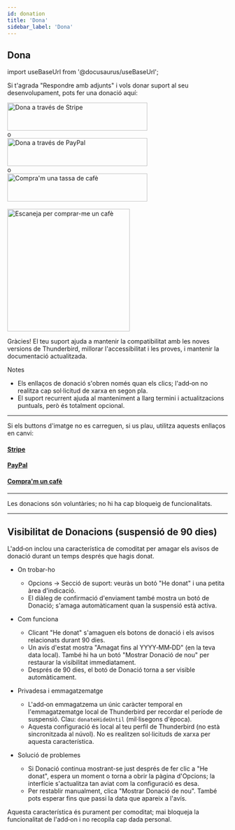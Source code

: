 ```yaml
---
id: donation
title: 'Dona'
sidebar_label: 'Dona'
---
```


## Dona

import useBaseUrl from '@docusaurus/useBaseUrl';

Si t'agrada "Respondre amb adjunts" i vols donar suport al seu desenvolupament, pots fer una donació aquí:

<div className="donate-buttons" style={{ display: 'flex', flexDirection: 'column', alignItems: 'center', gap: '12px', margin: '12px 0' }}>
  <a href="https://buy.stripe.com/9B66oB3FDdbx2f2awK33W00" target="_blank" rel="noopener noreferrer"
     style={{ display: 'inline-block', width: '320px', maxWidth: '90vw', height: '64px' }}>
    <img src={useBaseUrl('/img/stripe-donate-button.svg')} alt="Dona a través de Stripe" width="320" height="64"
         style={{ width: '100%', height: '100%', objectFit: 'contain', display: 'block' }} />
  </a>
  <div style={{ opacity: 0.7, fontSize: '0.9rem' }}>o</div>
  <a href="https://www.paypal.com/donate/?hosted_button_id=L2NQXHB7FQ5FJ" target="_blank" rel="noopener noreferrer"
     style={{ display: 'inline-block', width: '320px', maxWidth: '90vw', height: '64px' }}>
    <img src={useBaseUrl('/img/paypal-donate-button.svg')} alt="Dona a través de PayPal" width="320" height="64"
         style={{ width: '100%', height: '100%', objectFit: 'contain', display: 'block' }} />
  </a>
  <div style={{ opacity: 0.7, fontSize: '0.9rem' }}>o</div>
  <a href="https://buymeacoffee.com/bitranox" target="_blank" rel="noopener noreferrer"
     style={{ display: 'inline-block', width: '320px', maxWidth: '90vw', height: '64px' }}>
    <img src={useBaseUrl('/img/buymeacoffee-donate-button.svg')} alt="Compra'm una tassa de cafè" width="320" height="64"
         style={{ width: '100%', height: '100%', objectFit: 'contain', display: 'block' }} />
  </a>
</div>
<br />

<div className="donate-buttons" style={{ display: 'flex', flexDirection: 'column', alignItems: 'center', gap: '12px', margin: '12px 0 28px' }}>
  <a href="https://buymeacoffee.com/bitranox" target="_blank" rel="noopener noreferrer"
     style={{ display: 'inline-block', width: '320px', maxWidth: '90vw' }}>
    <img src={useBaseUrl('/img/buy_me_a_coffee_qrcode.png')} alt="Escaneja per comprar-me un cafè"
         width="280" style={{ width: '280px', maxWidth: '100%', height: 'auto', display: 'block', margin: '0 auto' }} />
  </a>
</div>

Gràcies! El teu suport ajuda a mantenir la compatibilitat amb les noves versions de Thunderbird, millorar l'accessibilitat i les proves, i mantenir la documentació actualitzada.

Notes

- Els enllaços de donació s'obren només quan els clics; l'add‑on no realitza cap sol·licitud de xarxa en segon pla.
- El suport recurrent ajuda al manteniment a llarg termini i actualitzacions puntuals, però és totalment opcional.

---

Si els buttons d'imatge no es carreguen, si us plau, utilitza aquests enllaços en canvi:

#### [Stripe](https://buy.stripe.com/9B66oB3FDdbx2f2awK33W00)

#### [PayPal](https://www.paypal.com/donate/?hosted_button_id=L2NQXHB7FQ5FJ)

#### [Compra'm un cafè](https://buymeacoffee.com/bitranox)

---

Les donacions són voluntàries; no hi ha cap bloqueig de funcionalitats.

---

## Visibilitat de Donacions (suspensió de 90 dies)

L'add‑on inclou una característica de comoditat per amagar els avisos de donació durant un temps després que hagis donat.

- On trobar-ho
  - Opcions → Secció de suport: veuràs un botó "He donat" i una petita àrea d'indicació.
  - El diàleg de confirmació d'enviament també mostra un botó de Donació; s'amaga automàticament quan la suspensió està activa.

- Com funciona
  - Clicant "He donat" s'amaguen els botons de donació i els avisos relacionats durant 90 dies.
  - Un avís d'estat mostra "Amagat fins al YYYY‑MM‑DD" (en la teva data local). També hi ha un botó "Mostrar Donació de nou" per restaurar la visibilitat immediatament.
  - Després de 90 dies, el botó de Donació torna a ser visible automàticament.

- Privadesa i emmagatzematge
  - L'add‑on emmagatzema un únic caràcter temporal en l'emmagatzematge local de Thunderbird per recordar el període de suspensió. Clau: `donateHideUntil` (mil·lisegons d'època).
  - Aquesta configuració és local al teu perfil de Thunderbird (no està sincronitzada al núvol). No es realitzen sol·licituds de xarxa per aquesta característica.

- Solució de problemes
  - Si Donació continua mostrant-se just després de fer clic a "He donat", espera un moment o torna a obrir la pàgina d'Opcions; la interfície s'actualitza tan aviat com la configuració es desa.
  - Per restablir manualment, clica "Mostrar Donació de nou". També pots esperar fins que passi la data que apareix a l'avís.

Aquesta característica és purament per comoditat; mai bloqueja la funcionalitat de l'add‑on i no recopila cap dada personal.
